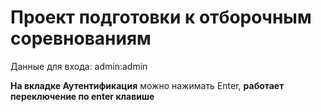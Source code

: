 # Проект подготовки к отборочным соревнованиям

Данные для входа: admin:admin

**На вкладке Аутентификация** можно нажимать Enter, **работает переключение по enter клавише**